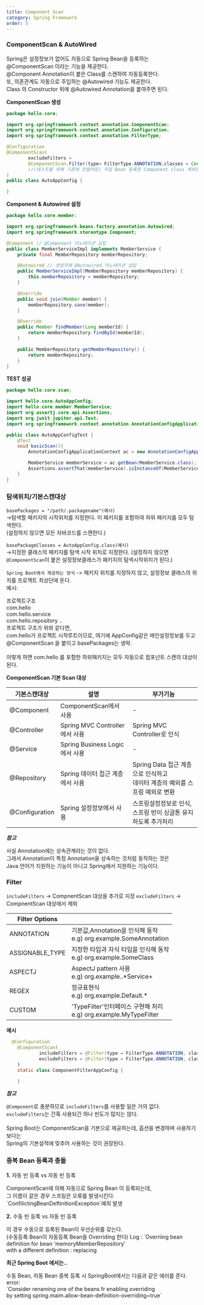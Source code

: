 ```yaml
---
title: Component Scan
category: Spring Framework
order: 5
---
```


### ComponentScan & AutoWired

<div class="content-box">
Spring은 설정정보가 없어도 자동으로 Spring Bean을 등록하는<br>
<span class="emphasis">@ComponentScan</span> 이라는 기능을 제공한다.<br>
<span class="emphasis">@Component</span> Annotation이 붙은 Class를 스캔하여 자동등록한다.<br>
또, 의존관계도 자동으로 주입하는 <span class="emphasis">@Autowired</span> 기능도 제공한다.<br>
Class 의 Constructor 위에 <span class="emphasis">@Autowired</span> Annotation을 붙여주면 된다.
</div>

**ComponentScan 생성**
```java
package hello.core;

import org.springframework.context.annotation.ComponentScan;
import org.springframework.context.annotation.Configuration;
import org.springframework.context.annotation.FilterType;

@Configuration
@ComponentScan(
        excludeFilters =
        @ComponentScan.Filter(type= FilterType.ANNOTATION,classes = Configuration.class)
        //(테스트를 위해 기존에 만들어둔) 직접 Bean 등록한 Component class 제외했음.
)
public class AutoAppConfig {

}
```

**Component & Autowired 설정**
```java
package hello.core.member;

import org.springframework.beans.factory.annotation.Autowired;
import org.springframework.stereotype.Component;

@Component // @Component 어노테이션 삽입
public class MemberServiceImpl implements MemberService {
    private final MemberRepository memberRepository;

    @Autowired // 생성자에 @Autowired 어노테이션 삽입
    public MemberServiceImpl(MemberRepository memberRepository) {
        this.memberRepository = memberRepository;
    }

    @Override
    public void join(Member member) {
        memberRepository.save(member);
    }

    @Override
    public Member findMember(Long memberId) {
        return memberRepository.findById(memberId);
    }

    public MemberRepository getMemberRepository() {
        return memberRepository;
    }
}
```

**TEST 성공**
```java
package hello.core.scan;

import hello.core.AutoAppConfig;
import hello.core.member.MemberService;
import org.assertj.core.api.Assertions;
import org.junit.jupiter.api.Test;
import org.springframework.context.annotation.AnnotationConfigApplicationContext;

public class AutoAppConfigTest {
    @Test
    void basicScan(){
        AnnotationConfigApplicationContext ac = new AnnotationConfigApplicationContext(AutoAppConfig.class);

        MemberService memberService = ac.getBean(MemberService.class);
        Assertions.assertThat(memberService).isInstanceOf(MemberService.class);
    }
}
```

### 탐색위치/기본스캔대상

`basePackages = "/path/.packagename"(예시)`<br>
->탐색할 패키지의 시작위치를 지정한다. 이 패키지를 포함하여 하위 패키지를 모두 탐색한다.<br>
(설정하지 않으면 모든 자바코드를 스캔한다.)

`basePackageClasses = AutoAppConfig.class(예시)`<br>
->지정한 클래스의 패키지를 탐색 시작 위치로 지정한다. 
(설정하지 않으면 `@ComponentScan`이 붙은 설정정보클래스가 패키지의 탐색시작위치가 된다.)

`Spring Boot에서 제공하는 방식` -> 패키지 위치를 지정하지 않고, 설정정보 클래스의 위치를 프로젝트 최상단에 둔다. <br>
예시:
<div class="content-box">
프로젝트구조
<div class="content-box">
com.hello<br>
com.hello.service<br>
com.hello.repository
..
</div>
프로젝트 구조가 위와 같다면,<br>
com.hello가 프로젝트 시작루트이므로, 여기에 AppConfig같은 메인설정정보를 두고<br>
@ComponentScan 을 붙이고 basePackages는 생략. <br><br>
이렇게 하면 com.hello 를 포함한 하위패키지는 모두 자동으로 컴포넌트 스캔의 대상이 된다.<br>
</div>

**ComponentScan 기본 Scan 대상**

|기본스캔대상|설명|부가기능|
|--|--|--|
|@Component|ComponentScan에서 사용|-|
|@Controller|Spring MVC Controller에서 사용|Spring MVC Controller로 인식|
|@Service|Spring Business Logic에서 사용| - |
|@Repository|Spring 데이터 접근 계층에서 사용|Spring Data 접근 계층으로 인식하고<br>데이터 계층의 예외를 스프링 예외로 변환|
|@Configuration|Spring 설정정보에서 사용|스프링설정정보로 인식,<br>스프링 빈이 싱글톤 유지하도록 추가처리


***참고***

사실 Annotation에는 상속관계라는 것이 없다. <br>
그래서 Annotation이 특정 Annotation을 상속하는 것처럼 동작하는 것은 <br>
Java 언어가 지원하는 기능이 아니고 Spring에서 지원하는 기능이다.<br>


### Filter 

`includeFilters` -> CompnentScan 대상을 추가로 지정
`excludeFilters` -> CompnentScan 대상에서 제외

|Filter Options||
|--|--|
|ANNOTATION|기본값,Annotation을 인식해 동작<br>e.g) org.example.SomeAnnotation|
|ASSIGNABLE_TYPE|지정한 타입과 자식 타입을 인식해 동작<br>e.g) org.example.SomeClass|
|ASPECTJ|AspectJ pattern 사용<br>e.g) org.example..*Service+|
|REGEX|정규표현식 <br>e.g) org\.example\.Default.*|
|CUSTOM|'TypeFilter'인터페이스 구현해 처리<br>e.g) org.example.MyTypeFilter|

**예시**
```java
  @Configuration
    @ComponentScan(
            includeFilters = @Filter(type = FilterType.ANNOTATION, classes = MyIncludeComponent(예시)).class),
            excludeFilters = @Filter(type = FilterType.ANNOTATION, classes = MyExcludeComponent(예시)).class)
    )
    static class ComponentFilterAppConfig {

    }
```

***참고***

`@Component`로 충분하므로 `includeFilters`를 사용할 일은 거의 없다. <br>
`excludeFilters`는 간혹 사용되긴 하나 빈도가 많지는 않다. <br><br>
Spring Boot는 ComponentScan을 기본으로 제공하는데, 옵션을 변경하며 사용하기 보다는<br>
Spring의 기본설적에 맞추어 사용하는 것이 권장된다. 

### 중복 Bean 등록과 충돌

**1.** 자동 빈 등록 vs 자동 빈 등록
<div class="content-box">
ComponentScan에 의해 자동으로 Spring Bean 이 등록되는데, <br>
그 이름이 같은 경우 스프링은 오류를 발생시킨다.<br>
`ConfilictingBeanDeftinitionException`예외 발생
</div>

**2.** 수동 빈 등록 vs 자동 빈 등록
<div class="content-box">
이 경우 수동으로 등록된 Bean이 우선순위를 갖는다.<br>
(수동등록 Bean이 자동등록 Bean을 Overriding 한다)
Log : `Overriing bean definition for bean 'memoryMemberRepository'<br>
with a different definition : replacing
</div>

**최근 Spring Boot 에서는..**
<div class="content-box">
수동 Bean, 자동 Bean 중복 등록 시 SpringBoot에서는 다음과 같은 에러를 준다.<br>
error: <br>
`Consider renaming one of the beans fr enabling overriding <br>
by setting spring.maim.allow-bean-definition-overriding=true`
</div>

